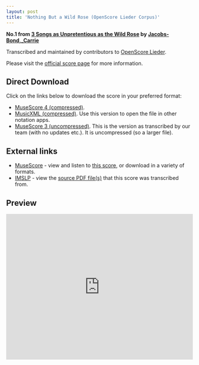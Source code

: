 ```yaml
---
layout: post
title: 'Nothing But a Wild Rose (OpenScore Lieder Corpus)'
---
```


__No.1 from [3 Songs as Unpretentious as the Wild Rose](https://fourscoreandmore.org/OpenScore/Jacobs-Bond%2C_Carrie/3_Songs_as_Unpretentious_as_the_Wild_Rose/) by [Jacobs-Bond,_Carrie](https://fourscoreandmore.org/OpenScore/Jacobs-Bond%2C_Carrie)__

Transcribed and maintained by contributors to [OpenScore Lieder].

Please visit the [official score page] for more information.

[official score page]: https://musescore.com/openscore-lieder-corpus/scores/6586980
[OpenScore Lieder]: https://musescore.com/openscore-lieder-corpus

## Direct Download

Click on the links below to download the score in your preferred format:
- [MuseScore 4 (compressed)](https://fourscoreandmore.org/OpenScore/Jacobs-Bond%2C_Carrie/3_Songs_as_Unpretentious_as_the_Wild_Rose/1_Nothing_But_a_Wild_Rose.mscz).
- [MusicXML (compressed)](https://fourscoreandmore.org/OpenScore/Jacobs-Bond%2C_Carrie/3_Songs_as_Unpretentious_as_the_Wild_Rose/1_Nothing_But_a_Wild_Rose.mxl). Use this version to open the file in other notation apps.
- [MuseScore 3 (uncompressed)](https://raw.githubusercontent.com/OpenScore/Lieder/refs/heads/main/scores/Jacobs-Bond%2C_Carrie/3_Songs_as_Unpretentious_as_the_Wild_Rose/1_Nothing_But_a_Wild_Rose/lc6586980.mscx). This is the version as transcribed by our team (with no updates etc.). It is uncompressed (so a larger file).

## External links

- [MuseScore] - view and listen to [this score][MuseScore], or download in a variety of formats.
- [IMSLP] - view the [source PDF file(s)][IMSLP] that this score was transcribed from.

[MuseScore]: https://musescore.com/score/6586980
[IMSLP]: https://imslp.org/wiki/Special:ReverseLookup/196066

## Preview

<iframe width="100%" height="394" src="https://musescore.com/openscore-lieder-corpus/scores/6586980/embed" frameborder="0" allowfullscreen allow="autoplay; fullscreen"></iframe>
